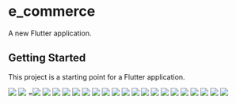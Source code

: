 # e_commerce

A new Flutter application.

## Getting Started

This project is a starting point for a Flutter application.

<img src="https://i.imgur.com/guT7WBU.jpg">
<img src="https://i.imgur.com/ySOSBW4.jpg">
=<img src="https://i.imgur.com/eRuUyui.jpg">
<img src="https://i.imgur.com/Jshq66R.jpg">
<img src="https://i.imgur.com/Hj048yh.jpg">
<img src="https://i.imgur.com/78Y122i.jpg">
<img src="https://i.imgur.com/ivdkwpb.jpg">
<img src="https://i.imgur.com/4NhiNLh.jpg">
<img src="https://i.imgur.com/C4TIeis.jpg">
<img src="https://i.imgur.com/dXs6981.jpg">
<img src="https://i.imgur.com/yDBu3AL.jpg">
<img src="https://i.imgur.com/KvoaSgK.jpg">
<img src="https://i.imgur.com/waDQkA5.jpg">
<img src="https://i.imgur.com/9gsF4wu.jpg">
<img src="https://i.imgur.com/ZSboEIz.jpg">
<img src="https://i.imgur.com/JVrbwKT.jpg">
<img src="https://i.imgur.com/fHfHFoe.jpg">
<img src="https://i.imgur.com/4kmYY3o.jpg">
<img src="https://i.imgur.com/JVrbwKT.jpg">
<img src="https://i.imgur.com/C6IId26.jpg">
<img src="https://i.imgur.com/F6I4hAN.jpg">
<img src="https://i.imgur.com/CDPtbGm.jpg">
